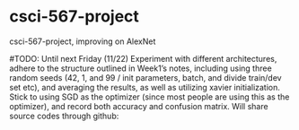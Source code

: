 # csci-567-project
csci-567-project, improving on AlexNet


#TODO:
Until next Friday (11/22) Experiment with different architectures, adhere to the structure outlined in Week1’s notes, including using three random seeds (42, 1, and 99 / init parameters, batch, and divide train/dev set etc), and averaging the results, as well as utilizing xavier initialization. Stick to using SGD as the optimizer (since most people are using this as the optimizer), and record both accuracy and confusion matrix. Will share source codes through github: 
